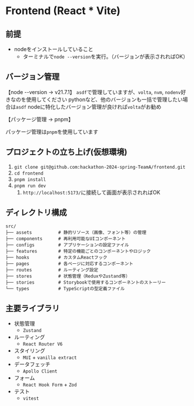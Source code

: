 # Frontend (React \* Vite)

## 前提

- nodeをインストールしていること
  - ターミナルで`node --version`を実行。（バージョンが表示されればOK）

## バージョン管理

【node --version -> v21.7.1】
`asdf`で管理していますが、`volta`, `nvm`, `nodenv`好きなのを使用してください
pythonなど、他のバージョンも一括で管理したい場合は`asdf`
nodeに特化したバージョン管理が良ければ`volta`がお勧め

【パッケージ管理 -> pnpm】

パッケージ管理は`pnpm`を使用しています

## プロジェクトの立ち上げ(仮想環境)

1. `git clone git@github.com:hackathon-2024-spring-TeamA/frontend.git`
2. `cd frontend`
3. `pnpm install`
4. `pnpm run dev`
   1. `http://localhost:5173/`に接続して画面が表示されればOK

## ディレクトリ構成

```ディレクトリ構成
src/
├── assets          # 静的リソース（画像、フォント等）の管理
├── components      # 再利用可能なUIコンポーネント
├── configs         # アプリケーションの設定ファイル
├── features        # 特定の機能ごとのコンポーネントやロジック
├── hooks           # カスタムReactフック
├── pages           # 各ページに対応するコンポーネント
├── routes          # ルーティング設定
├── stores          # 状態管理（ReduxやZustand等）
├── stories         # Storybookで使用するコンポーネントのストーリー
└── types           # TypeScriptの型定義ファイル

```

## 主要ライブラリ

- 状態管理
  - `Zustand`
- ルーティング
  - `React Router V6`
- スタイリング
  - `MUI` + `vanilla extract`
- データフェッチ
  - `Apollo Client`
- フォーム
  - `React Hook Form` + `Zod`
- テスト
  - `vitest`
